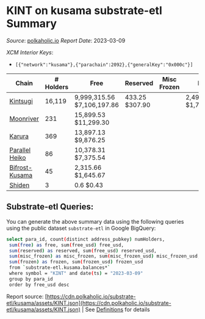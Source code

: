 # KINT on kusama substrate-etl Summary

_Source_: [polkaholic.io](https://polkaholic.io) *Report Date*: 2023-03-09


*XCM Interior Keys*:
* `[{"network":"kusama"},{"parachain":2092},{"generalKey":"0x000c"}]`


| Chain | # Holders | Free | Reserved | Misc Frozen | Frozen | Price | AssetID |
| ----- | --------- | ---- | -------- | ----------- | ------ | ----- | ------- |
| [Kintsugi](/kusama/2092-kintsugi) | 16,119 | 9,999,315.56 $7,106,197.86 | 433.25 $307.90 |    | 2,498,448.41 $1,775,568.40 | $0.71 | `{"Token":"KINT"}` |
| [Moonriver](/kusama/2023-moonriver) | 231 | 15,899.53 $11,299.30 |   |    |   | $0.71 | `{"Token":"175400718394635817552109270754364440562"}` |
| [Karura](/kusama/2000-karura) | 369 | 13,897.13 $9,876.25 |   |    |   | $0.71 | `{"Token":"KINT"}` |
| [Parallel Heiko](/kusama/2085-parallel-heiko) | 86 | 10,378.31 $7,375.54 |   |    |   | $0.71 | `{"Token":"119"}` |
| [Bifrost-Kusama](/kusama/2001-bifrost-ksm) | 45 | 2,315.66 $1,645.67 |   |    |   | $0.71 | `{"Token2":"1"}` |
| [Shiden](/kusama/2007-shiden) | 3 | 0.6 $0.43 |   |    |   | $0.71 | `{"Token":"18446744073709551622"}` |

## Substrate-etl Queries:
You can generate the above summary data using the following queries using the public dataset `substrate-etl` in Google BigQuery:
```bash
select para_id, count(distinct address_pubkey) numHolders, 
 sum(free) as free, sum(free_usd) free_usd,
 sum(reserved) as reserved, sum(free_usd) reserved_usd,
 sum(misc_frozen) as misc_frozen, sum(misc_frozen_usd) misc_frozen_usd,
 sum(frozen) as frozen, sum(frozen_usd) frozen_usd
 from `substrate-etl.kusama.balances*` 
 where symbol = "KINT" and date(ts) = "2023-03-09"
 group by para_id
 order by free_usd desc
```


Report source: [https://cdn.polkaholic.io/substrate-etl/kusama/assets/KINT.json](https://cdn.polkaholic.io/substrate-etl/kusama/assets/KINT.json) | See [Definitions](/DEFINITIONS.md) for details
